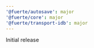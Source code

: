 ```yaml
---
'@fuerte/autosave': major
'@fuerte/core': major
'@fuerte/transport-idb': major
---
```


Initial release
